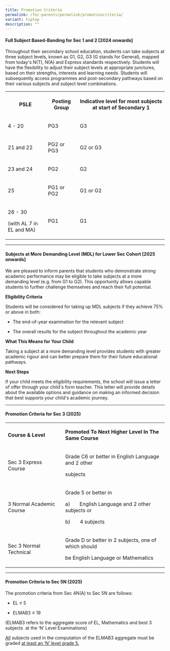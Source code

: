 ```yaml
---
title: Promotion Criteria
permalink: /for-parents/permalink/promotioncriteria/
variant: tiptap
description: ""
---
```

<h4><strong>Full Subject Based-Banding for Sec 1 and 2 [2024 onwards]</strong></h4>
<p>Throughout their secondary school education, students can take subjects
at three subject levels, known as G1, G2, G3 (G stands for General), mapped
from today's N(T), N(A) and Express standards respectively. Students will
have the flexibility to adjust their subject levels at appropriate junctures,
based on their strengths, interests and learning needs. Students will subsequently
access programmes and post-secondary pathways based on their various subjects
and subject level combinations.</p>
<table style="minWidth: 75px">
<colgroup>
<col>
<col>
<col>
</colgroup>
<tbody>
<tr>
<th rowspan="1" colspan="1">
<p>PSLE</p>
</th>
<th rowspan="1" colspan="1">
<p>Posting Group</p>
</th>
<th rowspan="1" colspan="1">
<p>Indicative level for most subjects at start of Secondary 1</p>
</th>
</tr>
<tr>
<td rowspan="1" colspan="1">
<p>4 - 20</p>
</td>
<td rowspan="1" colspan="1">
<p>PG3</p>
</td>
<td rowspan="1" colspan="1">
<p>G3</p>
</td>
</tr>
<tr>
<td rowspan="1" colspan="1">
<p>21 and 22</p>
</td>
<td rowspan="1" colspan="1">
<p>PG2 or PG3</p>
</td>
<td rowspan="1" colspan="1">
<p>G2 or G3</p>
</td>
</tr>
<tr>
<td rowspan="1" colspan="1">
<p>23 and 24</p>
</td>
<td rowspan="1" colspan="1">
<p>PG2</p>
</td>
<td rowspan="1" colspan="1">
<p>G2</p>
</td>
</tr>
<tr>
<td rowspan="1" colspan="1">
<p>25</p>
</td>
<td rowspan="1" colspan="1">
<p>PG1 or PG2</p>
</td>
<td rowspan="1" colspan="1">
<p>G1 or G2</p>
</td>
</tr>
<tr>
<td rowspan="1" colspan="1">
<p>26 - 30</p>
<p>(with AL 7 in EL and MA)</p>
</td>
<td rowspan="1" colspan="1">
<p>PG1</p>
</td>
<td rowspan="1" colspan="1">
<p>G1</p>
</td>
</tr>
</tbody>
</table>
<hr>
<p></p>
<h4><strong>Subjects at More Demanding Level (MDL) for Lower Sec Cohort [2025 onwards]</strong></h4>
<p>We are pleased to inform parents that students who demonstrate strong
academic performance may be eligible to take subjects at a more demanding
level (e.g. from G1 to G2). This opportunity allows capable students to
further challenge themselves and reach their full potential.</p>
<p><strong>Eligibility Criteria</strong>
</p>
<p>Students will be considered for taking up MDL subjects if they achieve
75% or above in both:</p>
<ul data-tight="true" class="tight">
<li>
<p>The end-of-year examination for the relevant subject</p>
</li>
<li>
<p>The overall results for the subject throughout the academic year</p>
</li>
</ul>
<p><strong>What This Means for Your Child</strong>
</p>
<p>Taking a subject at a more demanding level provides students with greater
academic rigour and can better prepare them for their future educational
pathways.</p>
<p><strong>Next Steps</strong>
</p>
<p>If your child meets the eligibility requirements, the school will issue
a letter of offer through your child's form teacher. This letter will provide
details about the available options and guidance on making an informed
decision that best supports your child's academic journey.</p>
<hr>
<h4><strong>Promotion Criteria for Sec 3 (2025)</strong></h4>
<table style="minWidth: 50px">
<colgroup>
<col>
<col>
</colgroup>
<tbody>
<tr>
<td rowspan="1" colspan="1">
<p><strong>Course &amp; Level</strong>
</p>
</td>
<td rowspan="1" colspan="1">
<p><strong>Promoted To Next Higher Level In The Same Course</strong>
</p>
</td>
</tr>
<tr>
<td rowspan="1" colspan="1">
<p>Sec 3 Express Course</p>
</td>
<td rowspan="1" colspan="1">
<p>Grade C6 or better in English Language and 2 other</p>
<p>subjects</p>
</td>
</tr>
<tr>
<td rowspan="1" colspan="1">
<p>3 Normal Academic Course</p>
</td>
<td rowspan="1" colspan="1">
<p>Grade 5 or better in</p>
<p>a)&nbsp;&nbsp;&nbsp;&nbsp;&nbsp;&nbsp; English Language and 2 other subjects
or</p>
<p>b)&nbsp;&nbsp;&nbsp;&nbsp;&nbsp;&nbsp; 4 subjects</p>
</td>
</tr>
<tr>
<td rowspan="1" colspan="1">
<p>Sec 3 Normal Technical</p>
</td>
<td rowspan="1" colspan="1">
<p>Grade D or better in 2 subjects, one of which should</p>
<p>be English Language or Mathematics</p>
</td>
</tr>
</tbody>
</table>
<hr>
<h4><strong>Promotion Criteria to Sec 5N (2025)</strong></h4>
<p>The promotion criteria from Sec 4N(A) to Sec 5N are follows:</p>
<ul data-tight="true" class="tight">
<li>
<p>EL ≤ 5</p>
</li>
<li>
<p>ELMAB3 ≤ 19</p>
</li>
</ul>
<p>(ELMAB3 refers to the aggregate score of EL, Mathematics and best 3 subjects&nbsp;
at the ‘N’ Level Examinations)</p>
<p><u>All</u> subjects used in the computation of the ELMAB3 aggregate must
be graded <u>at least an ‘N’ level grade 5.</u>
</p>
<h4></h4>
<p></p>